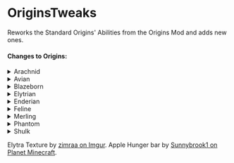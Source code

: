 # OriginsTweaks

Reworks the Standard Origins' Abilities from the Origins Mod and adds new ones.

#### Changes to Origins:

<details><summary>Arachnid</summary>

+ Arachnid has a Cobweb Grapple built-in to power **Master of Webs**.
+ Hitting an entity with the cobweb grapple will catch it in a web instead of grappling.
+ Arachnids are shorter (can fit into 1-block gaps when sneaking) and do not take falldamage from a fall less than 30 Blocks.
+ Arachnids can craft cobweb out of 9 string and vice versa.

</details>

<details><summary>Avian</summary>

+ Feather Falling is Toggleable.
+ Avians can sense undead mobs within 16 blocks distance.
+ Spectral Arrows deal 25% more damage when shot by an Avian.

</details>

<details><summary>Blazeborn</summary>

+ Blazeborns can shoot 3 Fireballs on a Cooldown.
+ Blazeborns have a toggleable ability that puts their hands on fire.
  + Catches entites on fire when hit.
  + Lights Campfires and Fuels Furnei and Brewing stands.
  + Ability to hover while hands are on fire.
+ Consuming a Firecharge will strengthen the abilities for some time.

</details>

<details><summary>Elytrian</summary>

+ Elytra has a custom texture exclusive to Elytrians. Elytra Texture made by [zimraa on Imgur](https://imgur.com/gallery/lROFn).
+ Pressing the Primary Key while gliding flaps their wings, useful to maintain altitude.
+ Pressing the Primary Key while grounded will launch them to the sky.
+ You have a Stamina bar that is used when launching, flapping or gliding.
+ Heavy Armor weakens effects of the Launch power and the Wing Flap power and costs more stamina.

</details>

<details><summary>Enderian</summary>

+ height, eye height and reach are changed.
+ can dodge Arrows on a cooldown.
+ Enderians are able to set a teleportation point to travel back to.

</details>

<details><summary>Feline</summary>

+ Feline can break Stone 50% slower when not under the effect of strength. Some stone blocks can't be broken without strength.
+ Claws deal stone-sword-level damage and attack twice as fast as a sword, but need to be resharpened using logs, wool or carpet.
+ Prey can be sensed by felines, and their meat is more nourishing.

</details>

<details><summary>Merling</summary>

+ Merlings can craft tridents.
+ Projectile and Melee attacks with Tridents deal more damage if the Merling is underwater.
+ Merlings can dash underwater while swimming on a cooldown.
+ They can also summon a raincloud to keep them moist for some time.

</details>

<details><summary>Phantom</summary>

+ Golden items and blocks have negative effects on phantoms.
  + Can't eat golden food.
  + Can't wear golden Armor.
  + Golden blocks inflict negative effects.
  + Can't phase through pure golden blocks.
+ Phantoms can highlight any entity in a 32 block radius for 10 seconds.

</details>

<details><summary>Shulk</summary>

+ Shulks can throw a shulker bullet on a cooldown.
+ Shulks can receive resistance by closing their shells (sneaking for a while).
+ Closed shells will be destroyed upon taking damage.

</details>

Elytra Texture by [zimraa on Imgur](https://imgur.com/gallery/lROFn).
Apple Hunger bar by [Sunnybrook1 on Planet Minecraft](https://www.planetminecraft.com/texture-pack/apple-hunger-bar/).
